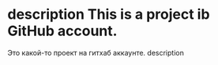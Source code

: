 description
This is a project ib GitHub account.
=======
Это какой-то проект на гитхаб аккаунте.
description

